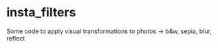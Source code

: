 # insta_filters
Some code to apply visual transformations to photos -> b&amp;w, sepia, blur, reflect
